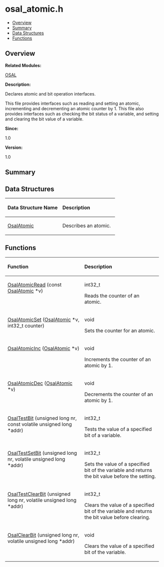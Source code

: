 # osal\_atomic.h<a name="EN-US_TOPIC_0000001054598135"></a>

-   [Overview](#section1874200677165628)
-   [Summary](#section151742198165628)
-   [Data Structures](#nested-classes)
-   [Functions](#func-members)

## **Overview**<a name="section1874200677165628"></a>

**Related Modules:**

[OSAL](osal.md)

**Description:**

Declares atomic and bit operation interfaces. 

This file provides interfaces such as reading and setting an atomic, incrementing and decrementing an atomic counter by 1. This file also provides interfaces such as checking the bit status of a variable, and setting and clearing the bit value of a variable.

**Since:**

1.0

**Version:**

1.0

## **Summary**<a name="section151742198165628"></a>

## Data Structures<a name="nested-classes"></a>

<a name="table568390195165628"></a>
<table><thead align="left"><tr id="row958383795165628"><th class="cellrowborder" valign="top" width="50%" id="mcps1.1.3.1.1"><p id="p415956263165628"><a name="p415956263165628"></a><a name="p415956263165628"></a>Data Structure Name</p>
</th>
<th class="cellrowborder" valign="top" width="50%" id="mcps1.1.3.1.2"><p id="p560558006165628"><a name="p560558006165628"></a><a name="p560558006165628"></a>Description</p>
</th>
</tr>
</thead>
<tbody><tr id="row1123203724165628"><td class="cellrowborder" valign="top" width="50%" headers="mcps1.1.3.1.1 "><p id="p1780537238165628"><a name="p1780537238165628"></a><a name="p1780537238165628"></a><a href="osalatomic.md">OsalAtomic</a></p>
</td>
<td class="cellrowborder" valign="top" width="50%" headers="mcps1.1.3.1.2 "><p id="p1845733684165628"><a name="p1845733684165628"></a><a name="p1845733684165628"></a>Describes an atomic. </p>
</td>
</tr>
</tbody>
</table>

## Functions<a name="func-members"></a>

<a name="table411839865165628"></a>
<table><thead align="left"><tr id="row293451604165628"><th class="cellrowborder" valign="top" width="50%" id="mcps1.1.3.1.1"><p id="p1503537959165628"><a name="p1503537959165628"></a><a name="p1503537959165628"></a>Function</p>
</th>
<th class="cellrowborder" valign="top" width="50%" id="mcps1.1.3.1.2"><p id="p132506227165628"><a name="p132506227165628"></a><a name="p132506227165628"></a>Description</p>
</th>
</tr>
</thead>
<tbody><tr id="row232797211165628"><td class="cellrowborder" valign="top" width="50%" headers="mcps1.1.3.1.1 "><p id="p1543498844165628"><a name="p1543498844165628"></a><a name="p1543498844165628"></a><a href="osal.md#gaf7b7a860f5cf11bda3008ce16a5d79d5">OsalAtomicRead</a> (const <a href="osalatomic.md">OsalAtomic</a> *v)</p>
</td>
<td class="cellrowborder" valign="top" width="50%" headers="mcps1.1.3.1.2 "><p id="p1418366636165628"><a name="p1418366636165628"></a><a name="p1418366636165628"></a>int32_t </p>
<p id="p1323455743165628"><a name="p1323455743165628"></a><a name="p1323455743165628"></a>Reads the counter of an atomic. </p>
</td>
</tr>
<tr id="row1620430794165628"><td class="cellrowborder" valign="top" width="50%" headers="mcps1.1.3.1.1 "><p id="p2091767801165628"><a name="p2091767801165628"></a><a name="p2091767801165628"></a><a href="osal.md#ga0b82ac10305c7ec5ae46707034b866c3">OsalAtomicSet</a> (<a href="osalatomic.md">OsalAtomic</a> *v, int32_t counter)</p>
</td>
<td class="cellrowborder" valign="top" width="50%" headers="mcps1.1.3.1.2 "><p id="p1626375415165628"><a name="p1626375415165628"></a><a name="p1626375415165628"></a>void </p>
<p id="p743035368165628"><a name="p743035368165628"></a><a name="p743035368165628"></a>Sets the counter for an atomic. </p>
</td>
</tr>
<tr id="row1780661273165628"><td class="cellrowborder" valign="top" width="50%" headers="mcps1.1.3.1.1 "><p id="p1899995602165628"><a name="p1899995602165628"></a><a name="p1899995602165628"></a><a href="osal.md#ga11214c11a9b875cb8ba0a67aeccc6ac9">OsalAtomicInc</a> (<a href="osalatomic.md">OsalAtomic</a> *v)</p>
</td>
<td class="cellrowborder" valign="top" width="50%" headers="mcps1.1.3.1.2 "><p id="p1016751568165628"><a name="p1016751568165628"></a><a name="p1016751568165628"></a>void </p>
<p id="p614034752165628"><a name="p614034752165628"></a><a name="p614034752165628"></a>Increments the counter of an atomic by 1. </p>
</td>
</tr>
<tr id="row2129966431165628"><td class="cellrowborder" valign="top" width="50%" headers="mcps1.1.3.1.1 "><p id="p380462304165628"><a name="p380462304165628"></a><a name="p380462304165628"></a><a href="osal.md#gaa411f380e6b21c8467260030ceee38ff">OsalAtomicDec</a> (<a href="osalatomic.md">OsalAtomic</a> *v)</p>
</td>
<td class="cellrowborder" valign="top" width="50%" headers="mcps1.1.3.1.2 "><p id="p432447863165628"><a name="p432447863165628"></a><a name="p432447863165628"></a>void </p>
<p id="p624862935165628"><a name="p624862935165628"></a><a name="p624862935165628"></a>Decrements the counter of an atomic by 1. </p>
</td>
</tr>
<tr id="row2105735976165628"><td class="cellrowborder" valign="top" width="50%" headers="mcps1.1.3.1.1 "><p id="p1850083180165628"><a name="p1850083180165628"></a><a name="p1850083180165628"></a><a href="osal.md#gaf02c15a3593cac4add3f661b63aebf81">OsalTestBit</a> (unsigned long nr, const volatile unsigned long *addr)</p>
</td>
<td class="cellrowborder" valign="top" width="50%" headers="mcps1.1.3.1.2 "><p id="p1339801781165628"><a name="p1339801781165628"></a><a name="p1339801781165628"></a>int32_t </p>
<p id="p502848986165628"><a name="p502848986165628"></a><a name="p502848986165628"></a>Tests the value of a specified bit of a variable. </p>
</td>
</tr>
<tr id="row1849260098165628"><td class="cellrowborder" valign="top" width="50%" headers="mcps1.1.3.1.1 "><p id="p120626478165628"><a name="p120626478165628"></a><a name="p120626478165628"></a><a href="osal.md#gac0ff99812a327a4a595802a23b41b46f">OsalTestSetBit</a> (unsigned long nr, volatile unsigned long *addr)</p>
</td>
<td class="cellrowborder" valign="top" width="50%" headers="mcps1.1.3.1.2 "><p id="p864473947165628"><a name="p864473947165628"></a><a name="p864473947165628"></a>int32_t </p>
<p id="p839972098165628"><a name="p839972098165628"></a><a name="p839972098165628"></a>Sets the value of a specified bit of the variable and returns the bit value before the setting. </p>
</td>
</tr>
<tr id="row1578276733165628"><td class="cellrowborder" valign="top" width="50%" headers="mcps1.1.3.1.1 "><p id="p364739960165628"><a name="p364739960165628"></a><a name="p364739960165628"></a><a href="osal.md#ga8665e70c704921f443fd2db8193ff7cc">OsalTestClearBit</a> (unsigned long nr, volatile unsigned long *addr)</p>
</td>
<td class="cellrowborder" valign="top" width="50%" headers="mcps1.1.3.1.2 "><p id="p1268335550165628"><a name="p1268335550165628"></a><a name="p1268335550165628"></a>int32_t </p>
<p id="p1102916874165628"><a name="p1102916874165628"></a><a name="p1102916874165628"></a>Clears the value of a specified bit of the variable and returns the bit value before clearing. </p>
</td>
</tr>
<tr id="row1798517081165628"><td class="cellrowborder" valign="top" width="50%" headers="mcps1.1.3.1.1 "><p id="p394853263165628"><a name="p394853263165628"></a><a name="p394853263165628"></a><a href="osal.md#gae3e5b84f326aa1a2c4b8427509f80cd9">OsalClearBit</a> (unsigned long nr, volatile unsigned long *addr)</p>
</td>
<td class="cellrowborder" valign="top" width="50%" headers="mcps1.1.3.1.2 "><p id="p1405474227165628"><a name="p1405474227165628"></a><a name="p1405474227165628"></a>void </p>
<p id="p1202022210165628"><a name="p1202022210165628"></a><a name="p1202022210165628"></a>Clears the value of a specified bit of the variable. </p>
</td>
</tr>
</tbody>
</table>

